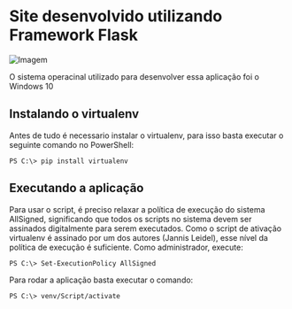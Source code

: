 # Site desenvolvido utilizando Framework Flask

![Imagem](https://www.programmerbay.com/wp-content/uploads/2018/07/flask-300x168.png)

O sistema operacinal utilizado para desenvolver essa aplicação foi o Windows 10

## Instalando o virtualenv

Antes de tudo é necessario instalar o virtualenv, para isso basta executar o seguinte comando no PowerShell:

```
PS C:\> pip install virtualenv
```

## Executando a aplicação

Para usar o script, é preciso relaxar a política de execução do sistema AllSigned, significando que todos os scripts no sistema devem ser assinados digitalmente para serem executados. Como o script de ativação virtualenv é assinado por um dos autores (Jannis Leidel), esse nível da política de execução é suficiente. Como administrador, execute:

```
PS C:\> Set-ExecutionPolicy AllSigned
````

Para rodar a aplicação basta executar o comando:

```
PS C:\> venv/Script/activate
```
